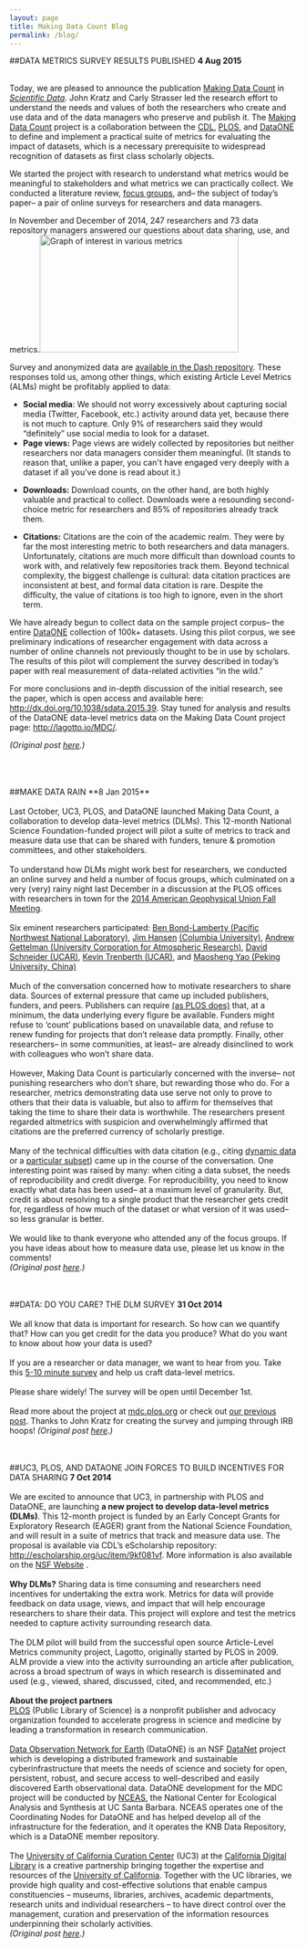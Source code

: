 ```yaml
---
layout: page
title: Making Data Count Blog
permalink: /blog/
---
```

##DATA METRICS SURVEY RESULTS PUBLISHED
**4 Aug 2015**
<br><br>
<p>Today, we are pleased to announce the publication <a href="http://dx.doi.org/10.1038/sdata.2015.39">Making Data Count</a> in <a href="http://www.nature.com/sdata/"><i>Scientific Data</i></a>. John Kratz and Carly Strasser led the research effort to understand the needs and values of both the researchers who create and use data and of the data managers who preserve and publish it. The <a href="http://mdc.lagotto.io">Making Data Count</a> project is a collaboration between the <a href="http://www.cdlib.org/">CDL</a>, <a href="https://www.plos.org/">PLOS</a>, and <a href="https://www.dataone.org/">DataONE</a> to define and implement a practical suite of metrics for evaluating the impact of datasets, which is a necessary prerequisite to widespread recognition of datasets as first class scholarly objects.</p>
<p>We started the project with research to understand what metrics would be meaningful to stakeholders and what metrics we can practically collect. We conducted a literature review, <a href="http://datapub.cdlib.org/2015/01/08/make-data-rain/">focus groups</a>, and– the subject of today’s paper–  a pair of online surveys for researchers and data managers.</p>
<p>In November and December of 2014, 247 researchers and 73 data repository managers answered our questions about data sharing, use, and metrics.<img class="alignright wp-image-2336" src="https://datapub.files.wordpress.com/2015/08/postfigure.png?w=349&#038;h=206" alt="Graph of interest in various metrics" width="349" height="206" /></p> 
<p>Survey and anonymized data are <a href="http://dash.ucop.edu/xtf/view?docId=ucop/ark%2B%3Db5060%3Dd8h59d/mrt-datacite.xml">available in the Dash repository</a>. These responses told us, among other things, which existing Article Level Metrics (ALMs) might be profitably applied to data:</p>
<ul>
<li><b>Social media</b>: We should not worry excessively about capturing social media (Twitter, Facebook, etc.) activity around data yet, because there is not much to capture. Only 9% of researchers said they would “definitely” use social media to look for a dataset.</li>
<li><b>Page views:</b> Page views are widely collected by repositories but neither researchers nor data managers consider them meaningful. (It stands to reason that, unlike a paper, you can't have engaged very deeply with a dataset if all you've done is read about it.)</li>
</ul>
<ul>
<li><b>Downloads:</b> Download counts, on the other hand, are both highly valuable and practical to collect. Downloads were a resounding second-choice metric for researchers and 85% of repositories already track them.</li>
</ul>
<ul>
<li><b>Citations:</b> Citations are the coin of the academic realm. They were by far the most interesting metric to both researchers and data managers. Unfortunately, citations are much more difficult than download counts to work with, and relatively few repositories track them. Beyond technical complexity, the biggest challenge is cultural: data citation practices are inconsistent at best, and formal data citation is rare. Despite the difficulty, the value of citations is too high to ignore, even in the short term.</li>
</ul>
<p>We have already begun to collect data on the sample project corpus– the entire <a href="https://www.dataone.org/">DataONE</a> collection of 100k+ datasets. Using this pilot corpus, we see preliminary indications of researcher engagement with data across a number of online channels not previously thought to be in use by scholars. The results of this pilot will complement the survey described in today’s paper with real measurement of data-related activities “in the wild.”</p>
<p>For more conclusions and in-depth discussion of the initial research, see the paper, which is open access and available here: <a href="http://dx.doi.org/10.1038/sdata.2015.39">http://dx.doi.org/10.1038/sdata.2015.39</a>. Stay tuned for analysis and results of the DataONE data-level metrics data on the Making Data Count project page: <a href="http://lagotto.io/MDC/">http://lagotto.io/MDC/</a>.</p> 
<p><i>(Original post <a href="http://datapub.cdlib.org/2015/08/04/2334/" target="_blank">here</a>.)</i></p>
<br><br><br>
##MAKE DATA RAIN
**8 Jan 2015**
<br><br>
Last October, UC3,  PLOS, and DataONE launched Making Data Count, a collaboration to develop data-level metrics (DLMs). This 12-month National Science Foundation-funded project will pilot a suite of metrics to track and measure data use that can be shared with funders, tenure & promotion committees, and other stakeholders.
<br><br>
To understand how DLMs might work best for researchers, we conducted an online survey and held a number of focus groups, which culminated on a very (very) rainy night last December in a discussion at the PLOS offices with researchers in town for the <a href="http://fallmeeting.agu.org/2014/" target="_blank">2014 American Geophysical Union Fall Meeting</a>.
<br><br>
Six eminent researchers participated: <a href="http://www.globalchange.umd.edu/staff/bpbond/" target="_blank">Ben Bond-Lamberty </a> <a href="http://www.pnl.gov/" target="_blank">(Pacific Northwest National Laboratory)</a>, <a href="http://www.columbia.edu/~jeh1/" target="_blank">Jim Hansen</a> <a href="http://www.columbia.edu/" target="_blank">(Columbia University)</a>, <a href="http://www.cgd.ucar.edu/staff/andrew/" target="_blank">Andrew Gettelman </a> <a href="http://www2.ucar.edu/" target="_blank">(University Corporation for Atmospheric Research)</a>, <a href="http://www.cgd.ucar.edu/staff/dschneid/" target="_blank"> David Schneider </a> <a href="http://www2.ucar.edu/" target="_blank">(UCAR)</a>, <a href="http://www.cgd.ucar.edu/staff/trenbert/" target="_blank"> Kevin Trenberth </a> <a href="http://www2.ucar.edu//" target="_blank">(UCAR)</a>, and <a href="http://openwetware.org/wiki/Yao-Lab:Lab_member#Principal_Investigator" target="_blank"> Maosheng Yao </a> <a href="http://english.pku.edu.cn/" target="_blank">(Peking University, China)</a>
<br><br>
Much of the conversation concerned how to motivate researchers to share data. Sources of external pressure that came up included publishers, funders, and peers. Publishers can require <a href="http://blogs.plos.org/everyone/2014/02/24/plos-new-data-policy-public-access-data-2/" target="_blank">(as PLOS does)</a> that, at a minimum, the data underlying every figure be available. Funders might refuse to ‘count’ publications based on unavailable data, and refuse to renew funding for projects that don’t release data promptly. Finally, other researchers– in some communities, at least– are already disinclined to work with colleagues who won’t share data.
<br><br>
However, Making Data Count is particularly concerned with the inverse– not punishing researchers who don’t share, but rewarding those who do. For a researcher, metrics demonstrating data use serve not only to prove to others that their data is valuable, but also to affirm for themselves that taking the time to share their data is worthwhile. The researchers present regarded altmetrics with suspicion and overwhelmingly affirmed that citations are the preferred currency of scholarly prestige.
<br><br>
Many of the technical difficulties with data citation (e.g., citing <a href="http://datapub.cdlib.org/datacitation/#DynamicData" target="_blank">dynamic data</a> or a <a href="http://datapub.cdlib.org/datacitation/#DeepCitation" target="_blank">particular subset</a>) came up in the course of the conversation. One interesting point was raised by many: when citing a data subset, the needs of reproducibility and credit diverge. For reproducibility, you need to know exactly what data has been used– at a maximum level of granularity. But, credit is about resolving to a single product that the researcher gets credit for, regardless of how much of the dataset or what version of it was used– so less granular is better.
<br><br>
We would like to thank everyone who attended any of the focus groups. If you have ideas about how to measure data use, please let us know in the comments!
<br>
<i>(Original post <a href="http://datapub.cdlib.org/2015/01/08/make-data-rain/" target="_blank">here</a>.)</i>
<br><br><br>

##DATA: DO YOU CARE? THE DLM SURVEY
**31 Oct 2014**
<br><br>
We all know that data is important for research. So how can we quantify that? How can you get credit for the data you produce? What do you want to know about how your data is used?
<br><br>
If you are a researcher or data manager, we want to hear from you. Take this <a href="https://www.surveymonkey.com/s/makedatacount" target="_blank">5-10 minute survey</a> and help us craft data-level metrics.
<br><br>
Please share widely! The survey will be open until December 1st.
<br><br>
Read more about the project at <a href="htp://mdc.plos.org" target="_blank">mdc.plos.org</a> or check out <a href="http://datapub.cdlib.org/2014/10/07/uc3-plos-and-dataone-join-forces-to-build-incentives-for-data-sharing/" target="_blank">our previous post</a>. Thanks to John Kratz for creating the survey and jumping through IRB hoops!
<i>(Original post <a href="http://datapub.cdlib.org/2014/10/31/data-do-you-care-the-dlm-survey/" target="_blank">here</a>.)</i>
<br><br><br>

##UC3, PLOS, AND DATAONE JOIN FORCES TO BUILD INCENTIVES FOR DATA SHARING
**7 Oct 2014**
<br><br> 
We are excited to announce that UC3, in partnership with PLOS and DataONE, are launching **a new project to develop data-level metrics (DLMs)**. This 12-month project is funded by an Early Concept Grants for Exploratory Research (EAGER) grant from the National Science Foundation, and will result in a suite of metrics that track and measure data use. The proposal is available via CDL’s eScholarship repository: http://escholarship.org/uc/item/9kf081vf. More information is also available on the <a href="http://www.nsf.gov/awardsearch/showAward?AWD_ID=1448821&HistoricalAwards=false" target="_blank">NSF Website</a> .
<br><br>
**Why DLMs?** Sharing data is time consuming and researchers need incentives for undertaking the extra work. Metrics for data will provide feedback on data usage, views, and impact that will help encourage researchers to share their data. This project will explore and test the metrics needed to capture activity surrounding research data.
<br><br>
The DLM pilot will build from the successful open source Article-Level Metrics community project, Lagotto, originally started by PLOS in 2009. ALM provide a view into the activity surrounding an article after publication, across a broad spectrum of ways in which research is disseminated and used (e.g., viewed, shared, discussed, cited, and recommended, etc.)
<br><br>
**About the project partners**
<br>
<a href="http://plos.org" target="_blank">PLOS</a> (Public Library of Science) is a nonprofit publisher and advocacy organization founded to accelerate progress in science and medicine by leading a transformation in research communication.
<br><br>
<a href="http://dataone.org" target="_blank">Data Observation Network for Earth</a> (DataONE) is an NSF <a href="http://en.wikipedia.org/wiki/Datanet" target="_blank">DataNet</a> project which is developing a distributed framework and sustainable cyberinfrastructure that meets the needs of science and society for open, persistent, robust, and secure access to well-described and easily discovered Earth observational data. DataONE development for the MDC project will be conducted by <a href="http://www.nceas.ucsb.edu" target="_blank">NCEAS</a>, the National Center for Ecological Analysis and Synthesis at UC Santa Barbara. NCEAS operates one of the Coordinating Nodes for DataONE and has helped develop all of the infrastructure for the federation, and it operates the KNB Data Repository, which is a DataONE member repository.
<br><br>
The <a href="http://cdlib.org/services/uc3" target="_blank">University of California Curation Center</a> (UC3) at the <a href="http://cdlib.org" target="_blank">California Digital Library</a> is a creative partnership bringing together the expertise and resources of the <a href="http://universityofcalifornia.edu" target="_blank">University of California</a>. Together with the UC libraries, we provide high quality and cost-effective solutions that enable campus constituencies – museums, libraries, archives, academic departments, research units and individual researchers – to have direct control over the management, curation and preservation of the information resources underpinning their scholarly activities.
<br>
<i>(Original post <a href="http://datapub.cdlib.org/2014/10/07/uc3-plos-and-dataone-join-forces-to-build-incentives-for-data-sharing/" target="_blank">here</a>.)</i>
<br><br><br>


